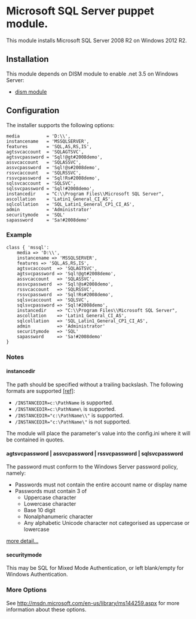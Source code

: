 # Microsoft SQL Server puppet module.

This module installs Microsoft SQL Server 2008 R2 on Windows 2012 R2.

## Installation

This module depends on DISM module to enable .net 3.5 on Windows Server:

* [dism module](http://forge.puppetlabs.com/puppetlabs/dism)

## Configuration

The installer supports the following options:

    media          = 'D:\\',
    instancename   = 'MSSQLSERVER',
    features       = 'SQL,AS,RS,IS',
    agtsvcaccount  = 'SQLAGTSVC',
    agtsvcpassword = 'Sql!@gt#2008demo',
    assvcaccount   = 'SQLASSVC',
    assvcpassword  = 'Sql!@s#2008demo',
    rssvcaccount   = 'SQLRSSVC',
    rssvcpassword  = 'Sql!Rs#2008demo',
    sqlsvcaccount  = 'SQLSVC',
    sqlsvcpassword = 'Sql!#2008demo',
    instancedir    = "C:\\Program Files\\Microsoft SQL Server",
    ascollation    = 'Latin1_General_CI_AS',
    sqlcollation   = 'SQL_Latin1_General_CP1_CI_AS',
    admin          = 'Administrator'
	securitymode   = 'SQL'
	sapassword	   = 'Sa!#2008demo'

### Example
	class { 'mssql': 
		media => 'D:\\',
		instancename => 'MSSQLSERVER',
		features => 'SQL,AS,RS,IS',
		agtsvcaccount  => 'SQLAGTSVC',
		agtsvcpassword => 'Sql!@gt#2008demo',
		assvcaccount   => 'SQLASSVC',
		assvcpassword  => 'Sql!@s#2008demo',
		rssvcaccount   => 'SQLRSSVC',
		rssvcpassword  => 'Sql!Rs#2008demo',
		sqlsvcaccount  => 'SQLSVC',
		sqlsvcpassword => 'Sql!#2008demo',
		instancedir    => "C:\\Program Files\\Microsoft SQL Server",
		ascollation    => 'Latin1_General_CI_AS',
		sqlcollation   => 'SQL_Latin1_General_CP1_CI_AS',
		admin          => 'Administrator'
		securitymode   => 'SQL'
		sapassword	   => 'Sa!#2008demo'
	}

### Notes
#### instancedir
The path should be specified without a trailing backslash. The following formats are supported [[ref]](https://social.msdn.microsoft.com/Forums/sqlserver/en-US/af3bb5ed-0f4b-4c8a-8b12-826bccb850b8/sql-08-r2-standard-x64-installation-failure-illegal-characters-in-path?forum=sqlsetupandupgrade "ref"):
	
- `/INSTANCEDIR=c:\PathName` is supported.
- `/INSTANCEDIR=c:\PathName\` is supported.
- `/INSTANCEDIR="c:\PathName\\"` is supported.
- `/INSTANCEDIR="c:\PathName\"` is not supported.

The module will place the parameter's value into the config.ini where it will be contained in quotes.
 
#### agtsvcpassword | assvcpassword | rssvcpassword | sqlsvcpassword
The password must conform to the Windows Server password policy, namely:

- Passwords must not contain the entire account name or display name
- Passwords must contain 3 of
	- Uppercase character
	- Lowercase character
	- Base 10 digit
	- Nonalphanumeric character
	- Any alphabetic Unicode character not categorised as uppercase or lowercase 

[more detail...](http://technet.microsoft.com/en-gb/library/cc786468(v=ws.10).aspx)

#### securitymode
This may be SQL for Mixed Mode Authentication, or left blank/empty for Windows Authentication.

### More Options
See http://msdn.microsoft.com/en-us/library/ms144259.aspx for more information about these options.

